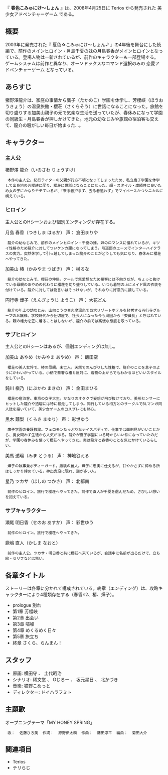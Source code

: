 『 **春色こみゅにけ〜しょん** 』は、2008年4月25日に  Terios  から発売された  美少女アドベンチャーゲーム  である。

##  概要  

2003年に発売された『  夏色☆こみゅにけ〜しょん♪
』の4年後を舞台にした続編で、前作のメインヒロイン・月島千夏の妹の月島春香がメインヒロインとなっている。登場人物は一新されているが、前作のキャラクターも一部登場する。  
ゲームシステムは前作と異なり、オーソドックスなコマンド選択のみの  恋愛アドベンチャーゲーム  となっている。

##  あらすじ  

猪野澤龍介は、家庭の事情から鷹子（たかのこ）学園を休学し、芳櫻峽（ほうおうきょう）の温泉旅館・櫻荘（さくらそう）に世話になることになった。旅館を切り盛りする加美山親子の元で気楽な生活を送っていたが、春休みになって学園の同級生・月島春香が押しかけてきた。地元の幼なじみや旅館の宿泊客も交えて、龍介の騒がしい毎日が始まった…。

##  キャラクター  

###  主人公  

猪野澤 龍介（いのさわ りょうすけ）

     本作の主人公。紀行ライターの父親が行方不明となってしまったため、私立鷹子学園を休学して出身地の芳櫻峽に戻り、櫻荘に世話になることになった。顔・スタイル・成績共に良いため女の子にかなりモテているが、「来る者拒まず、去る者追わず」でマイペースかつシニカルに構えている。 

###  ヒロイン  

主人公とのHシーンおよび個別エンディングが存在する。

月島 春香（つきしま はるか） 声：  倉田まりや

     龍介の幼なじみで、前作のメインヒロイン・千夏の妹。姉のロマンスに憧れているが、キツイ性格のため龍介に対してついケンカ腰になってしまう。弓道部のエースでインターハイクラスの実力。突然休学して引っ越してしまった龍介のことがどうしても気になり、春休みに櫻荘へやってきた。 

加美山 椿（かみやま つばき） 声：  榊るな

     龍介の幼なじみで、櫻荘の仲居。クールで無愛想なため接客には不向きだが、ちょっと抜けている母親のあやめの代わりに櫻荘を切り盛りしている。いつも着物の上にメイド風の衣装を付けている。龍介に対しては物言いはそっけないが、それなりに好意的に接している。 

円行寺 燁子（えんぎょうじ ようこ） 声：  大花どん

     龍介の年上の幼なじみ。山向こうの喜久摩温泉で巨大リゾートホテルを経営する円行寺グループのお嬢様。学校時代から仕切屋で、社会人になった今も周囲から「委員長」と呼ばれている。親の権力を笠に着ることはしないが、龍介の前では高慢な態度を取っている。 

###  サブヒロイン  

主人公とのHシーンはあるが、個別エンディングは無し。

加美山 あやめ（かみやま あやめ） 声：  飯田空

     櫻荘の美人女将で、椿の母親。未亡人。天然でのんびりした性格で、龍介のことを息子のようにかわいがっている。小柄で華奢な椿と反対に、着物の上からでもわかるほどいいスタイルをしている。 

鈍川 槇乃（にぶかわ まきの） 声：  金田まひる

     櫻荘の宿泊客。東京の女子大生。かなりのオタクで妄想が飛び抜けており、美形センサーにヒットした龍介や透瑠には特に暴走してしまう。同行している相方とのサークルでBLマンガ同人誌を描いていて、美少女ゲームのコスプレにも熱心。 

黒木 繭梨（くろき まゆり） 声：  彩世ゆう

     鷹子学園の養護教諭。フェロモンたっぷりなナイスバディで、仕事では面倒見がいいことから、男女問わず生徒から人気がある。龍介が鷹子学園にいる時からいい仲になっていたのだが、学園の春休みを使って櫻荘へやってきた。実は龍介と春香のことを気にかけているらしい。 

美馬 透瑠（みま とうる） 声：  神地谷える

     燁子の執事兼ボディーガード。男装の麗人。燁子に忠実に仕えるが、甘やかさずに締める所はしっかり締めている。神出鬼没に現れ、謎が多い人。 

星乃 ツカサ（ほしの つかさ） 声：  北都南

     前作のヒロイン。旅行で櫻荘へやってきた。前作で直人が千夏を選んだため、さびしい想いを抱えている。 

###  サブキャラクター  

瀬尾 明日香（せのお あすか） 声：  彩世ゆう

     前作のヒロイン。旅行で櫻荘へやってきた。 

鹿嶋 直人（かしま なおと）

     前作の主人公。ツカサ・明日香と共に櫻荘へ来ているが、会話中に名前が出るだけで、立ち絵・セリフなどは無い。 

##  各章タイトル  

ストーリーは各章に分かれて構成されている。終章（エンディング）は、攻略キャラクターにより4種類存在する（春香×2、椿、燁子）。

  * prologue 別れ 
  * 第1章 芳櫻峽 
  * 第2章 出会い 
  * 第3章 喧噪 
  * 第4章 めくるめく日々 
  * 第5章 旅立ち 
  * 終章 さくら、らんまん！ 

##  スタッフ  

  * 原画:  横田守  、  土代昭治 
  * シナリオ:  稀文堂  、  Oじろー  、  坂元星日  、  北かづき 
  * 音楽:  猫野こめっと 
  * ディレクター:  ドイハラフミト 

##  主題歌  

オープニングテーマ「MY HONEY SPRING」

     歌：  佐藤ひろ美  作詞：  狩野伊太朗  作曲：  藤田淳平  編曲：  菊田大介 

##  関連項目  

  * Terios 
  * テリらじ 

